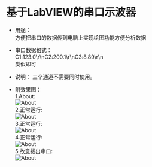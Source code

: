 ﻿# 基于LabVIEW的串口示波器

* 用途：<br>方便把串口的数据传到电脑上实现绘图功能方便分析数据

* 串口数据格式：<br>C1:123.0\r\nC2:200.1\r\nC3:8.89\r\n<br>类似即可
* 说明：
  三个通道不需要同时使用。

* 附效果图：<br>1.About:<br>![About](https://github.com/shuai132/SimpleOscillograph/blob/master/1_About.png)
<br>2.正常运行:<br>![About](https://github.com/shuai132/SimpleOscillograph/blob/master/2_正常运行0.png)
<br>3.正常运行:<br>![About](https://github.com/shuai132/SimpleOscillograph/blob/master/2_正常运行1.png)
<br>4.正常运行:<br>![About](https://github.com/shuai132/SimpleOscillograph/blob/master/2_正常运行2.png)
<br>5.故意拔出串口:<br>![About](https://github.com/shuai132/SimpleOscillograph/blob/master/3_故意拔出串口.png)
